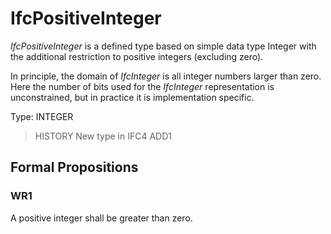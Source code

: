 # IfcPositiveInteger

_IfcPositiveInteger_ is a defined type based on simple data type Integer with the additional restriction to positive integers (excluding zero).
<!-- end of short definition -->

In principle, the domain of _IfcInteger_ is all integer numbers larger than zero. Here the number of bits used for the _IfcInteger_ representation is unconstrained, but in practice it is implementation specific.

Type: INTEGER

> HISTORY New type in IFC4 ADD1

## Formal Propositions

### WR1
A positive integer shall be greater than zero.
